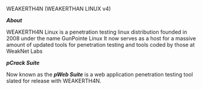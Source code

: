 WEAKERTH4N (WEAKERTHAN LINUX v4)

_**About**_

WEAKERTH4N Linux is a penetration testing linux distribution founded in 2008 under the name GunPointe Linux It now serves as a host for a massive amount of updated tools for penetration testing and tools coded by those at WeakNet Labs

_**pCrack Suite**_

Now known as the _**pWeb Suite**_ is a web application penetration testing tool slated for release with WEAKERTH4N.